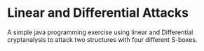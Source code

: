 # Linear and Differential Attacks
 A simple java programming exercise using linear and Differential cryptanalysis to attack two structures with four different S-boxes.
